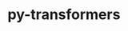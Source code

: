 ---
title: "py-transformers"
layout: cache
categories: [package, develop]
meta: {"compilers": ["apple-clang@16.0.0", "gcc@13.2.0"], "num_specs": 54, "num_specs_by_stack": {"ml-darwin-aarch64-mps": 20, "ml-linux-aarch64-cpu": 17, "ml-linux-aarch64-cuda": 17, "ml-linux-x86_64-cpu": 17, "ml-linux-x86_64-cuda": 17, "ml-linux-x86_64-rocm": 17, "root": 54}, "oss": ["sequoia", "ubuntu24.04"], "platforms": ["darwin", "linux"], "stacks": ["ml-darwin-aarch64-mps", "ml-linux-aarch64-cpu", "ml-linux-aarch64-cuda", "ml-linux-x86_64-cpu", "ml-linux-x86_64-cuda", "ml-linux-x86_64-rocm", "root"], "targets": ["aarch64", "x86_64_v3"], "versions": ["4.48.3"]}
spec_details: [{"compiler": "gcc@13.2.0", "hash": "3rseveu6q45rfj5ffuyyp4jehmrgveef", "os": "ubuntu24.04", "platform": "linux", "size": "-", "stacks": ["ml-linux-aarch64-cpu", "ml-linux-aarch64-cuda", "root"], "target": "aarch64", "variants": ["build_system=python_pip"], "versions": ["4.48.3"]}, {"compiler": "gcc@13.2.0", "hash": "5g6zhoef6sdve55j5ezzneuwhfasn7c7", "os": "ubuntu24.04", "platform": "linux", "size": "-", "stacks": ["ml-linux-x86_64-cpu", "ml-linux-x86_64-cuda", "ml-linux-x86_64-rocm", "root"], "target": "x86_64_v3", "variants": ["build_system=python_pip"], "versions": ["4.48.3"]}, {"compiler": "apple-clang@16.0.0", "hash": "5vy27eyb27xuk7rlm3seeuwu3vkydiwx", "os": "sequoia", "platform": "darwin", "size": "-", "stacks": ["ml-darwin-aarch64-mps", "root"], "target": "aarch64", "variants": ["build_system=python_pip"], "versions": ["4.48.3"]}, {"compiler": "gcc@13.2.0", "hash": "624da57fzgyyyq5vnk6g7hy4jqgzckr2", "os": "ubuntu24.04", "platform": "linux", "size": "-", "stacks": ["ml-linux-x86_64-cpu", "ml-linux-x86_64-cuda", "ml-linux-x86_64-rocm", "root"], "target": "x86_64_v3", "variants": ["build_system=python_pip"], "versions": ["4.48.3"]}, {"compiler": "apple-clang@16.0.0", "hash": "63aex6l77x6xlcmcmfcyb7u6t3rers4b", "os": "sequoia", "platform": "darwin", "size": "-", "stacks": ["ml-darwin-aarch64-mps", "root"], "target": "aarch64", "variants": ["build_system=python_pip"], "versions": ["4.48.3"]}, {"compiler": "gcc@13.2.0", "hash": "67f37cygnoqpiycjh747vjlm64xszklf", "os": "ubuntu24.04", "platform": "linux", "size": "-", "stacks": ["ml-linux-aarch64-cpu", "ml-linux-aarch64-cuda", "root"], "target": "aarch64", "variants": ["build_system=python_pip"], "versions": ["4.48.3"]}, {"compiler": "apple-clang@16.0.0", "hash": "6v25vj7lqkkx5lokbvqds3hesfl7ukov", "os": "sequoia", "platform": "darwin", "size": "-", "stacks": ["ml-darwin-aarch64-mps", "root"], "target": "aarch64", "variants": ["build_system=python_pip"], "versions": ["4.48.3"]}, {"compiler": "gcc@13.2.0", "hash": "7pnp6hie7b4cmlne2pyzs6kgbfhydpao", "os": "ubuntu24.04", "platform": "linux", "size": "-", "stacks": ["ml-linux-aarch64-cpu", "ml-linux-aarch64-cuda", "root"], "target": "aarch64", "variants": ["build_system=python_pip"], "versions": ["4.48.3"]}, {"compiler": "gcc@13.2.0", "hash": "7yfjfeys2d3gtunrrkwoqfs4xcfwz4jv", "os": "ubuntu24.04", "platform": "linux", "size": "-", "stacks": ["ml-linux-x86_64-cpu", "ml-linux-x86_64-cuda", "ml-linux-x86_64-rocm", "root"], "target": "x86_64_v3", "variants": ["build_system=python_pip"], "versions": ["4.48.3"]}, {"compiler": "gcc@13.2.0", "hash": "akjsuu62dodq63m2zfbxxjchqecloyk7", "os": "ubuntu24.04", "platform": "linux", "size": "-", "stacks": ["ml-linux-x86_64-cpu", "ml-linux-x86_64-cuda", "ml-linux-x86_64-rocm", "root"], "target": "x86_64_v3", "variants": ["build_system=python_pip"], "versions": ["4.48.3"]}, {"compiler": "gcc@13.2.0", "hash": "awzxwdcjtba5bsh6pj3p6o2gpnmco6cw", "os": "ubuntu24.04", "platform": "linux", "size": "-", "stacks": ["ml-linux-aarch64-cpu", "ml-linux-aarch64-cuda", "root"], "target": "aarch64", "variants": ["build_system=python_pip"], "versions": ["4.48.3"]}, {"compiler": "gcc@13.2.0", "hash": "baodletnhi4qgrxi62ugfv462a4s32yu", "os": "ubuntu24.04", "platform": "linux", "size": "-", "stacks": ["ml-linux-aarch64-cpu", "ml-linux-aarch64-cuda", "root"], "target": "aarch64", "variants": ["build_system=python_pip"], "versions": ["4.48.3"]}, {"compiler": "gcc@13.2.0", "hash": "bcsle6zn47ti6m7ogmegixfk37qznf7z", "os": "ubuntu24.04", "platform": "linux", "size": "-", "stacks": ["ml-linux-x86_64-cpu", "ml-linux-x86_64-cuda", "ml-linux-x86_64-rocm", "root"], "target": "x86_64_v3", "variants": ["build_system=python_pip"], "versions": ["4.48.3"]}, {"compiler": "gcc@13.2.0", "hash": "bwegal3db6umwwehwcgbmy5rni3cfouu", "os": "ubuntu24.04", "platform": "linux", "size": "-", "stacks": ["ml-linux-x86_64-cpu", "ml-linux-x86_64-cuda", "ml-linux-x86_64-rocm", "root"], "target": "x86_64_v3", "variants": ["build_system=python_pip"], "versions": ["4.48.3"]}, {"compiler": "gcc@13.2.0", "hash": "cjkpuhspwea6pglj5gyrklbygngoeg74", "os": "ubuntu24.04", "platform": "linux", "size": "-", "stacks": ["ml-linux-aarch64-cpu", "ml-linux-aarch64-cuda", "root"], "target": "aarch64", "variants": ["build_system=python_pip"], "versions": ["4.48.3"]}, {"compiler": "apple-clang@16.0.0", "hash": "cktyuq2v3do7dtyj6vc434epl552thpn", "os": "sequoia", "platform": "darwin", "size": "-", "stacks": ["ml-darwin-aarch64-mps", "root"], "target": "aarch64", "variants": ["build_system=python_pip"], "versions": ["4.48.3"]}, {"compiler": "gcc@13.2.0", "hash": "cvroggzcuoxiztvezkvymjcrazbkmpnc", "os": "ubuntu24.04", "platform": "linux", "size": "-", "stacks": ["ml-linux-x86_64-cpu", "ml-linux-x86_64-cuda", "ml-linux-x86_64-rocm", "root"], "target": "x86_64_v3", "variants": ["build_system=python_pip"], "versions": ["4.48.3"]}, {"compiler": "apple-clang@16.0.0", "hash": "ewbvmspvit23o6uiatpsf7ebi3gfccdy", "os": "sequoia", "platform": "darwin", "size": "-", "stacks": ["ml-darwin-aarch64-mps", "root"], "target": "aarch64", "variants": ["build_system=python_pip"], "versions": ["4.48.3"]}, {"compiler": "apple-clang@16.0.0", "hash": "ff5lxztcifpdqczkv76lbkz7deod2owf", "os": "sequoia", "platform": "darwin", "size": "-", "stacks": ["ml-darwin-aarch64-mps", "root"], "target": "aarch64", "variants": ["build_system=python_pip"], "versions": ["4.48.3"]}, {"compiler": "gcc@13.2.0", "hash": "ffpfrcdkrncez7jmihkane7yqwbdtbzj", "os": "ubuntu24.04", "platform": "linux", "size": "-", "stacks": ["ml-linux-aarch64-cpu", "ml-linux-aarch64-cuda", "root"], "target": "aarch64", "variants": ["build_system=python_pip"], "versions": ["4.48.3"]}, {"compiler": "apple-clang@16.0.0", "hash": "gojf3vegyw2vxsk5yk7c4nhec4zpiaol", "os": "sequoia", "platform": "darwin", "size": "-", "stacks": ["ml-darwin-aarch64-mps", "root"], "target": "aarch64", "variants": ["build_system=python_pip"], "versions": ["4.48.3"]}, {"compiler": "gcc@13.2.0", "hash": "hhizxnbzgp5cycyhxamjf6f7eo2mcpqc", "os": "ubuntu24.04", "platform": "linux", "size": "-", "stacks": ["ml-linux-x86_64-cpu", "ml-linux-x86_64-cuda", "ml-linux-x86_64-rocm", "root"], "target": "x86_64_v3", "variants": ["build_system=python_pip"], "versions": ["4.48.3"]}, {"compiler": "gcc@13.2.0", "hash": "hieqtzctrebkscjbox3nvxsu3zrzd555", "os": "ubuntu24.04", "platform": "linux", "size": "-", "stacks": ["ml-linux-aarch64-cpu", "ml-linux-aarch64-cuda", "root"], "target": "aarch64", "variants": ["build_system=python_pip"], "versions": ["4.48.3"]}, {"compiler": "gcc@13.2.0", "hash": "iho2qic3din7whrxqecqsrh6f3atuxiw", "os": "ubuntu24.04", "platform": "linux", "size": "-", "stacks": ["ml-linux-x86_64-cpu", "ml-linux-x86_64-cuda", "ml-linux-x86_64-rocm", "root"], "target": "x86_64_v3", "variants": ["build_system=python_pip"], "versions": ["4.48.3"]}, {"compiler": "gcc@13.2.0", "hash": "ixezfr7u3anx5hnknghg6pj4r3u3fzte", "os": "ubuntu24.04", "platform": "linux", "size": "-", "stacks": ["ml-linux-x86_64-cpu", "ml-linux-x86_64-cuda", "ml-linux-x86_64-rocm", "root"], "target": "x86_64_v3", "variants": ["build_system=python_pip"], "versions": ["4.48.3"]}, {"compiler": "gcc@13.2.0", "hash": "kcg3llksrff343u5xjv7vqax55c3ssvy", "os": "ubuntu24.04", "platform": "linux", "size": "-", "stacks": ["ml-linux-x86_64-cpu", "ml-linux-x86_64-cuda", "ml-linux-x86_64-rocm", "root"], "target": "x86_64_v3", "variants": ["build_system=python_pip"], "versions": ["4.48.3"]}, {"compiler": "apple-clang@16.0.0", "hash": "kgi2gidctkw6aqg5aknsownbifzxr7gj", "os": "sequoia", "platform": "darwin", "size": "-", "stacks": ["ml-darwin-aarch64-mps", "root"], "target": "aarch64", "variants": ["build_system=python_pip"], "versions": ["4.48.3"]}, {"compiler": "apple-clang@16.0.0", "hash": "kkf22wjczq2s4rqyjsllmddvug7lukkd", "os": "sequoia", "platform": "darwin", "size": "-", "stacks": ["ml-darwin-aarch64-mps", "root"], "target": "aarch64", "variants": ["build_system=python_pip"], "versions": ["4.48.3"]}, {"compiler": "apple-clang@16.0.0", "hash": "litnzd42ja66gs74gvi25f5dsj7wyeka", "os": "sequoia", "platform": "darwin", "size": "-", "stacks": ["ml-darwin-aarch64-mps", "root"], "target": "aarch64", "variants": ["build_system=python_pip"], "versions": ["4.48.3"]}, {"compiler": "apple-clang@16.0.0", "hash": "lzttkqqdukvaka3yjshtmwzk43glci2e", "os": "sequoia", "platform": "darwin", "size": "-", "stacks": ["ml-darwin-aarch64-mps", "root"], "target": "aarch64", "variants": ["build_system=python_pip"], "versions": ["4.48.3"]}, {"compiler": "gcc@13.2.0", "hash": "m45c2dir2err4bdhuxszkvwqjzvbc3as", "os": "ubuntu24.04", "platform": "linux", "size": "-", "stacks": ["ml-linux-x86_64-cpu", "ml-linux-x86_64-cuda", "ml-linux-x86_64-rocm", "root"], "target": "x86_64_v3", "variants": ["build_system=python_pip"], "versions": ["4.48.3"]}, {"compiler": "apple-clang@16.0.0", "hash": "oc62tihblqtrwfliaisdiajkki36fwvz", "os": "sequoia", "platform": "darwin", "size": "-", "stacks": ["ml-darwin-aarch64-mps", "root"], "target": "aarch64", "variants": ["build_system=python_pip"], "versions": ["4.48.3"]}, {"compiler": "apple-clang@16.0.0", "hash": "omlt6qqsgaxqfdgvh4beq57oygh536m7", "os": "sequoia", "platform": "darwin", "size": "-", "stacks": ["ml-darwin-aarch64-mps", "root"], "target": "aarch64", "variants": ["build_system=python_pip"], "versions": ["4.48.3"]}, {"compiler": "gcc@13.2.0", "hash": "pluz2kw2taxonoy2b75ebphm4sobruq2", "os": "ubuntu24.04", "platform": "linux", "size": "-", "stacks": ["ml-linux-aarch64-cpu", "ml-linux-aarch64-cuda", "root"], "target": "aarch64", "variants": ["build_system=python_pip"], "versions": ["4.48.3"]}, {"compiler": "apple-clang@16.0.0", "hash": "ppyplon6r6eskw5v4v4bb3mjr6sjcxcq", "os": "sequoia", "platform": "darwin", "size": "-", "stacks": ["ml-darwin-aarch64-mps", "root"], "target": "aarch64", "variants": ["build_system=python_pip"], "versions": ["4.48.3"]}, {"compiler": "gcc@13.2.0", "hash": "pv2cbxwdvmqf3ikja7txfdc4vzif63wi", "os": "ubuntu24.04", "platform": "linux", "size": "-", "stacks": ["ml-linux-aarch64-cpu", "ml-linux-aarch64-cuda", "root"], "target": "aarch64", "variants": ["build_system=python_pip"], "versions": ["4.48.3"]}, {"compiler": "apple-clang@16.0.0", "hash": "pzpq4qzl65yocqfa6n2vtudlpk2yjajc", "os": "sequoia", "platform": "darwin", "size": "-", "stacks": ["ml-darwin-aarch64-mps", "root"], "target": "aarch64", "variants": ["build_system=python_pip"], "versions": ["4.48.3"]}, {"compiler": "gcc@13.2.0", "hash": "qh5scibf4hni6if43eg7b6cy4spk3eld", "os": "ubuntu24.04", "platform": "linux", "size": "-", "stacks": ["ml-linux-aarch64-cpu", "ml-linux-aarch64-cuda", "root"], "target": "aarch64", "variants": ["build_system=python_pip"], "versions": ["4.48.3"]}, {"compiler": "gcc@13.2.0", "hash": "raw4rpvvsk4ijkc3r5d25snc2bviavst", "os": "ubuntu24.04", "platform": "linux", "size": "-", "stacks": ["ml-linux-x86_64-cpu", "ml-linux-x86_64-cuda", "ml-linux-x86_64-rocm", "root"], "target": "x86_64_v3", "variants": ["build_system=python_pip"], "versions": ["4.48.3"]}, {"compiler": "apple-clang@16.0.0", "hash": "sf7s4ahp56qnnffoomfhwylebe3yorhw", "os": "sequoia", "platform": "darwin", "size": "-", "stacks": ["ml-darwin-aarch64-mps", "root"], "target": "aarch64", "variants": ["build_system=python_pip"], "versions": ["4.48.3"]}, {"compiler": "gcc@13.2.0", "hash": "t5ssgkgrnw42dlbk45bo2ngtm22syxyo", "os": "ubuntu24.04", "platform": "linux", "size": "-", "stacks": ["ml-linux-x86_64-cpu", "ml-linux-x86_64-cuda", "ml-linux-x86_64-rocm", "root"], "target": "x86_64_v3", "variants": ["build_system=python_pip"], "versions": ["4.48.3"]}, {"compiler": "gcc@13.2.0", "hash": "tcxciq2skdwve5ipx5446rvvtcp63lup", "os": "ubuntu24.04", "platform": "linux", "size": "-", "stacks": ["ml-linux-aarch64-cpu", "ml-linux-aarch64-cuda", "root"], "target": "aarch64", "variants": ["build_system=python_pip"], "versions": ["4.48.3"]}, {"compiler": "gcc@13.2.0", "hash": "tsoyevurwqzu4vrqxlbnfmoklztqhjkm", "os": "ubuntu24.04", "platform": "linux", "size": "-", "stacks": ["ml-linux-aarch64-cpu", "ml-linux-aarch64-cuda", "root"], "target": "aarch64", "variants": ["build_system=python_pip"], "versions": ["4.48.3"]}, {"compiler": "gcc@13.2.0", "hash": "ucuq22t5f3erebia4v5ezzl2jxu6f6ze", "os": "ubuntu24.04", "platform": "linux", "size": "-", "stacks": ["ml-linux-aarch64-cpu", "ml-linux-aarch64-cuda", "root"], "target": "aarch64", "variants": ["build_system=python_pip"], "versions": ["4.48.3"]}, {"compiler": "apple-clang@16.0.0", "hash": "uiufrsxk4dsc5du37j7tolcnof3pvpbc", "os": "sequoia", "platform": "darwin", "size": "-", "stacks": ["ml-darwin-aarch64-mps", "root"], "target": "aarch64", "variants": ["build_system=python_pip"], "versions": ["4.48.3"]}, {"compiler": "apple-clang@16.0.0", "hash": "vd7ydm3fdkeq3yymolciit5okg474ger", "os": "sequoia", "platform": "darwin", "size": "-", "stacks": ["ml-darwin-aarch64-mps", "root"], "target": "aarch64", "variants": ["build_system=python_pip"], "versions": ["4.48.3"]}, {"compiler": "gcc@13.2.0", "hash": "vxqvlrn7cfo7brs4keus2hcmwjtnvmx2", "os": "ubuntu24.04", "platform": "linux", "size": "-", "stacks": ["ml-linux-aarch64-cpu", "ml-linux-aarch64-cuda", "root"], "target": "aarch64", "variants": ["build_system=python_pip"], "versions": ["4.48.3"]}, {"compiler": "apple-clang@16.0.0", "hash": "vyyroaqtr6s4yhhcfdrkve3fn2p5e2lm", "os": "sequoia", "platform": "darwin", "size": "-", "stacks": ["ml-darwin-aarch64-mps", "root"], "target": "aarch64", "variants": ["build_system=python_pip"], "versions": ["4.48.3"]}, {"compiler": "gcc@13.2.0", "hash": "w3gh5sc5ip56myflp57cfs5ek63gdprx", "os": "ubuntu24.04", "platform": "linux", "size": "-", "stacks": ["ml-linux-x86_64-cpu", "ml-linux-x86_64-cuda", "ml-linux-x86_64-rocm", "root"], "target": "x86_64_v3", "variants": ["build_system=python_pip"], "versions": ["4.48.3"]}, {"compiler": "gcc@13.2.0", "hash": "waq4ptbpngaevqsqykfwhdx3kevobhvp", "os": "ubuntu24.04", "platform": "linux", "size": "-", "stacks": ["ml-linux-x86_64-cpu", "ml-linux-x86_64-cuda", "ml-linux-x86_64-rocm", "root"], "target": "x86_64_v3", "variants": ["build_system=python_pip"], "versions": ["4.48.3"]}, {"compiler": "gcc@13.2.0", "hash": "xed4hl4obyen2xbqelc5yxaaaibr4u23", "os": "ubuntu24.04", "platform": "linux", "size": "-", "stacks": ["ml-linux-x86_64-cpu", "ml-linux-x86_64-cuda", "ml-linux-x86_64-rocm", "root"], "target": "x86_64_v3", "variants": ["build_system=python_pip"], "versions": ["4.48.3"]}, {"compiler": "gcc@13.2.0", "hash": "xyqdcbq3u4l3bak3hcmwbow52gz4ge3n", "os": "ubuntu24.04", "platform": "linux", "size": "-", "stacks": ["ml-linux-aarch64-cpu", "ml-linux-aarch64-cuda", "root"], "target": "aarch64", "variants": ["build_system=python_pip"], "versions": ["4.48.3"]}, {"compiler": "gcc@13.2.0", "hash": "yqla62oi7r7jhrj6v2gt64z7xcijs3hf", "os": "ubuntu24.04", "platform": "linux", "size": "-", "stacks": ["ml-linux-aarch64-cpu", "ml-linux-aarch64-cuda", "root"], "target": "aarch64", "variants": ["build_system=python_pip"], "versions": ["4.48.3"]}, {"compiler": "apple-clang@16.0.0", "hash": "yywzvytvla2bfbvhpqrwodvr72ze7i5z", "os": "sequoia", "platform": "darwin", "size": "-", "stacks": ["ml-darwin-aarch64-mps", "root"], "target": "aarch64", "variants": ["build_system=python_pip"], "versions": ["4.48.3"]}]
---